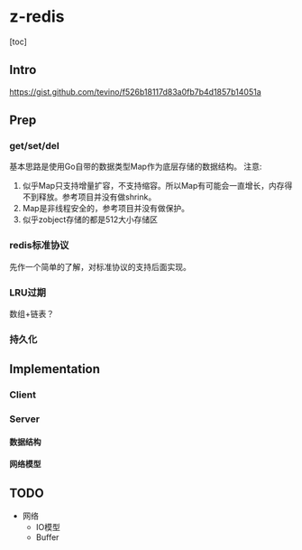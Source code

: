 # z-redis

[toc]

## Intro
https://gist.github.com/tevino/f526b18117d83a0fb7b4d1857b14051a
## Prep
### get/set/del
基本思路是使用Go自带的数据类型Map作为底层存储的数据结构。
注意:
1. 似乎Map只支持增量扩容，不支持缩容。所以Map有可能会一直增长，内存得不到释放。参考项目并没有做shrink。
2. Map是非线程安全的，参考项目并没有做保护。
3. 似乎zobject存储的都是512大小存储区
### redis标准协议
先作一个简单的了解，对标准协议的支持后面实现。
### LRU过期
数组+链表？
### 持久化
## Implementation
### Client
### Server
#### 数据结构
#### 网络模型
## TODO
- 网络
	- IO模型
	- Buffer

